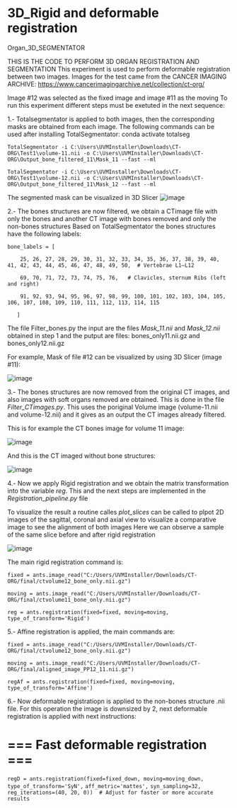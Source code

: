 # 3D_Rigid and deformable registration
Organ_3D_SEGMENTATOR

THIS IS THE CODE TO PERFORM 3D ORGAN REGISTRATION AND SEGMENTATION
This experiment is used to perform deformable registration between two images. Images for the test came from the CANCER IMAGING ARCHIVE:
https://www.cancerimagingarchive.net/collection/ct-org/ 

Image #12 was selected as the fixed image and image #11 as the moving 
To run this experiment different steps must be exetuted in the next sequence:

1.- Totalsegmentator is applied to both images, then the corresponding masks are obtained from each image. The following commands can be used after installing TotalSegmentator:
conda activate totalseg

```TotalSegmentator -i C:\Users\UVMInstaller\Downloads\CT-ORG\Test1\volume-11.nii -o C:\Users\UVMInstaller\Downloads\CT-ORG\Output_bone_filtered_11\Mask_11 --fast --ml```


```TotalSegmentator -i C:\Users\UVMInstaller\Downloads\CT-ORG\Test1\volume-12.nii -o C:\Users\UVMInstaller\Downloads\CT-ORG\Output_bone_filtered_11\Mask_12 --fast --ml```

The segmented mask can be visualized in 3D Slicer
![image](https://github.com/user-attachments/assets/64ff4842-7886-4277-9e7a-c73526be0bc4)



2.- The bones structures are now filtered, we obtain a CTimage file with only the bones and another CT image with bones removed and only the non-bones structures
Based on TotalSegmentator the bones structures have the following labels:


```bone_labels = [```


```    25, 26, 27, 28, 29, 30, 31, 32, 33, 34, 35, 36, 37, 38, 39, 40, 41, 42, 43, 44, 45, 46, 47, 48, 49, 50,  # Vertebrae L1–L12```

```    69, 70, 71, 72, 73, 74, 75, 76,   # Clavicles, sternum Ribs (left and right)```

```    91, 92, 93, 94, 95, 96, 97, 98, 99, 100, 101, 102, 103, 104, 105, 106, 107, 108, 109, 110, 111, 112, 113, 114, 115```

 ```   ]```

The file Filter_bones.py the input are the files *Mask_11.nii* and *Mask_12.nii* obtained in step 1 and the putput are files:   bones_only11.nii.gz and bones_only12.nii.gz

For example, Mask of file #12 can be visualized by using 3D Slicer (image #11):

![image](https://github.com/user-attachments/assets/a0b8659c-6901-40bd-a79d-47541dd7a550)


3.-  The bones structures are now removed from the original CT images, and also images with soft organs removed are obtained. This is done in the file *Filter_CTimages.py*. This uses the poriginal Volume image (volume-11.nii and volume-12.nii) and it gives as an output the CT images already filtered. 

This is for example the CT bones image for volume 11 image:

![image](https://github.com/user-attachments/assets/85d74032-46a3-4a03-af0e-ff387cb631b9)

And this is the CT imaged without bone structures:

![image](https://github.com/user-attachments/assets/24619e89-1e52-4537-b330-4ce915cab5ac)


4.- Now we apply Rigid registration and we obtain the matrix transformation into the variable *reg*.  This and the next steps are implemented in the *Registration_pipeline.py* file

To visualize the result a routine calles *plot_slices* can be called to plpot 2D images of the sagittal, coronal and axial view to visualize a comparative image to see the alignment of both images
Here we can observe a sample of the same slice before and after rigid registration

![image](https://github.com/user-attachments/assets/90251872-28d6-4c3c-9674-330113f28462)

The main rigid registration command is:

```fixed = ants.image_read("C:/Users/UVMInstaller/Downloads/CT-ORG/final/ctvolume12_bone_only.nii.gz")```

```moving = ants.image_read("C:/Users/UVMInstaller/Downloads/CT-ORG/final/ctvolume11_bone_only.nii.gz")```

```reg = ants.registration(fixed=fixed, moving=moving, type_of_transform='Rigid')```





5.- Affine registration is applied, the main commands are:

```fixed = ants.image_read("C:/Users/UVMInstaller/Downloads/CT-ORG/final/ctvolume12_bone_only.nii.gz")```


```moving = ants.image_read("C:/Users/UVMInstaller/Downloads/CT-ORG/final/aligned_image_PP12_11.nii.gz")```

```regAf = ants.registration(fixed=fixed, moving=moving, type_of_transform='Affine')```


6.-  Now deformable registratiopn is applied to the non-bones structure .nii file. For this operation the image is downsized by 2, next deformable registration is applied with next instructions:

# === Fast deformable registration ===
```regD = ants.registration(fixed=fixed_down, moving=moving_down,```
                        ```type_of_transform='SyN',```
                        ```aff_metric='mattes',```
                        ```syn_sampling=32,```
                        ```reg_iterations=(40, 20, 0))  # Adjust for faster or more accurate results```








